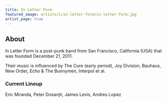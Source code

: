```yaml
---
title: In Letter Form
featured_image: artists/i/in-letter-form/in-letter-form.jpg
artist_page: true
---
```

## About

In Letter Form is a post-punk band from San Francisco, California (USA) that was founded December 21, 2011.

Their music is influenced by The Cure (early period), Joy Division, Bauhaus, New Order, Echo & The Bunnymen, Interpol et al.

### Current Lineup

Eric Miranda, Peter Dosanjh, James Levis, Andres Lopez

